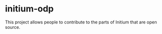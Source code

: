 # initium-odp
This project allows people to contribute to the parts of Initium that are open source.
